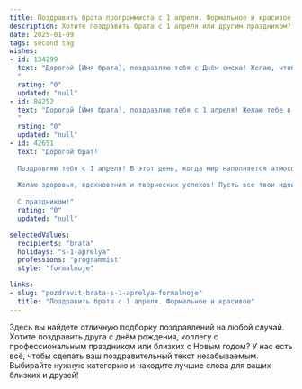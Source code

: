```yaml
---
title: Поздравить брата программиста с 1 апреля. Формальное и красивое
description: Хотите поздравить брата с 1 апреля или другим праздником? Наш ИИ создаст незабываемое поздравление, а вы обязательно выделитесь среди других.  
date: 2025-01-09
tags: second tag
wishes:
- id: 134299
  text: "Дорогой [Имя брата], поздравляю тебя с Днём смеха! Желаю, чтобы твой профессиональный путь программиста был полон интересных задач, блестящих решений и заслуженного признания. Пусть в твоей жизни всегда царит атмосфера творчества и позитива, а удача сопутствует во всех начинаниях. С праздником!
  "
  rating: "0"
  updated: "null"
- id: 84252
  text: "Дорогой [Имя брата], поздравляю тебя с 1 апреля! Желаю тебе в этот день, и во все дни года, успехов в твоей важной и интересной работе программиста, неиссякаемого вдохновения,  творческих свершений и реализации всех задуманных проектов. Пусть все баги будут легко исправлены, а код работает безупречно. Счастья, здоровья и благополучия!
  "
  rating: "0"
  updated: "null"
- id: 42651
  text: "Дорогой брат!
  
  Поздравляю тебя с 1 апреля! В этот день, когда мир наполняется атмосферой веселья и шуток, хочу пожелать тебе, чтобы каждый твой день был наполнен яркими моментами, радостью и смехом. Как талантливый программист, ты умеешь создавать удивительные вещи, и пусть каждый новый проект приносит тебе не только профессиональное удовлетворение, но и радость открытий.
  
  Желаю здоровья, вдохновения и творческих успехов! Пусть все твои идеи реализуются с легкостью, а жизнь будет насыщенной и интересной.
  
  С праздником!"
  rating: "0"
  updated: "null"

selectedValues:
  recipients: "brata"
  holidays: "s-1-aprelya"
  professions: "programmist"
  style: "formalnoje"

links:
- slug: "pozdravit-brata-s-1-aprelya-formalnoje"
  title: "Поздравить брата с 1 апреля. Формальное и красивое"
---
```


Здесь вы найдете отличную подборку поздравлений на любой случай.
Хотите поздравить друга с днём рождения, коллегу с профессиональным праздником или близких с Новым годом? У нас есть всё, чтобы сделать ваш поздравительный текст незабываемым. Выбирайте нужную категорию и находите лучшие слова для ваших близких и друзей!
